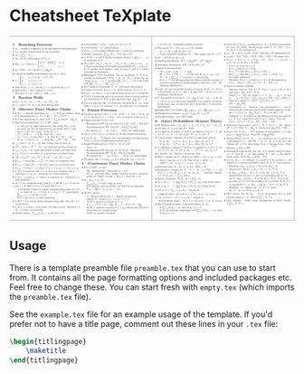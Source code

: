 # Cheatsheet TeXplate

![Cheatsheet TeXplate 1](../assets/cheatsheet-texplate-1.png)

## Usage

There is a template preamble file `preamble.tex` that you can use to start from. It contains all the page formatting options and included packages etc. Feel free to change these. You can start fresh with `empty.tex` (which imports the `preamble.tex` file).

See the `example.tex` file for an example usage of the template. If you'd prefer not to have a title page, comment out these lines in your `.tex` file:

```tex
\begin{titlingpage}
    \maketitle
\end{titlingpage}
```

